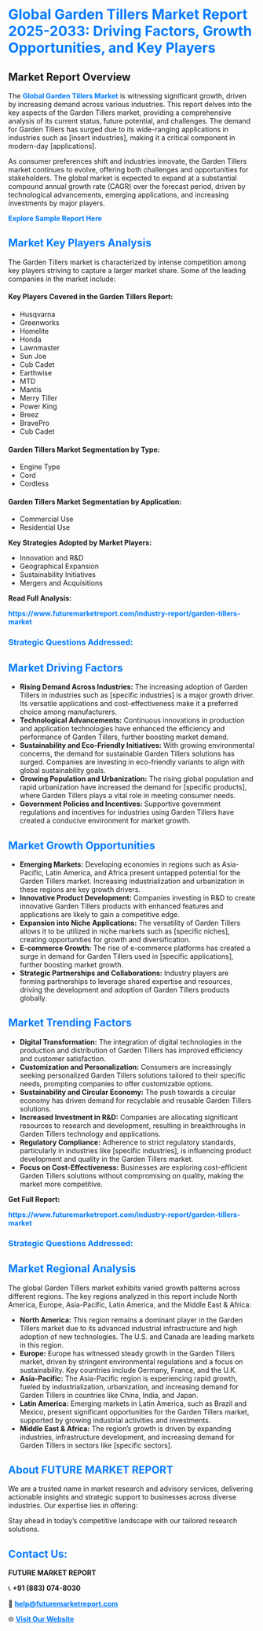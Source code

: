 <h1 style="color: #007BFF;">Global Garden Tillers Market Report 2025-2033: Driving Factors, Growth Opportunities, and Key Players</h1>

<section id="overview">
<h2>Market Report Overview</h2>
<p>The <a href="https://www.futuremarketreport.com/industry-report/garden-tillers-market" style="color: #007BFF; text-decoration: none;"><strong>Global Garden Tillers Market</strong></a> is witnessing significant growth, driven by increasing demand across various industries. This report delves into the key aspects of the Garden Tillers market, providing a comprehensive analysis of its current status, future potential, and challenges. The demand for Garden Tillers has surged due to its wide-ranging applications in industries such as [insert industries], making it a critical component in modern-day [applications].</p>
<p>As consumer preferences shift and industries innovate, the Garden Tillers market continues to evolve, offering both challenges and opportunities for stakeholders. The global market is expected to expand at a substantial compound annual growth rate (CAGR) over the forecast period, driven by technological advancements, emerging applications, and increasing investments by major players.</p>
</section>

<section id="overview">
<p><a href="https://www.futuremarketreport.com/request-sample/reportId=42683" style="color: #007BFF; text-decoration: none;"><strong>Explore Sample Report Here</strong></a></p>
</section>

<section id="key-players">
<h2 style="color: #007BFF;">Market Key Players Analysis</h2>
<p>The Garden Tillers market is characterized by intense competition among key players striving to capture a larger market share. Some of the leading companies in the market include:</p>
<h4>Key Players Covered in the Garden Tillers Report:</h4>
<ul><li>Husqvarna</li><li>Greenworks</li><li>Homelite</li><li>Honda</li><li>Lawnmaster</li><li>Sun Joe</li><li>Cub Cadet</li><li>Earthwise</li><li>MTD</li><li>Mantis</li><li>Merry Tiller</li><li>Power King</li><li>Breez</li><li>BravePro</li><li>Cub Cadet</li></ul>
<h4>Garden Tillers Market Segmentation by Type:</h4>
<ul><li>Engine Type</li><li>Cord</li><li>Cordless</li></ul>

<h4>Garden Tillers Market Segmentation by Application:</h4>
<ul><li>Commercial Use</li><li>Residential Use</li></ul>
<p><strong>Key Strategies Adopted by Market Players:</strong></p>
<ul>
<li>Innovation and R&D</li>
<li>Geographical Expansion</li>
<li>Sustainability Initiatives</li>
<li>Mergers and Acquisitions</li>
</ul>
</section>

<section>
<p><strong>Read Full Analysis: </strong></p><a href="https://www.futuremarketreport.com/industry-report/garden-tillers-market" style="color: #007BFF; text-decoration: none;"><strong>https://www.futuremarketreport.com/industry-report/garden-tillers-market</strong></a>
<h3 style="color: #007BFF;">Strategic Questions Addressed:</h3>
</section>

<section id="driving-factors">
<h2 style="color: #007BFF;">Market Driving Factors</h2>
<ul>
<li><strong>Rising Demand Across Industries:</strong> The increasing adoption of Garden Tillers in industries such as [specific industries] is a major growth driver. Its versatile applications and cost-effectiveness make it a preferred choice among manufacturers.</li>
<li><strong>Technological Advancements:</strong> Continuous innovations in production and application technologies have enhanced the efficiency and performance of Garden Tillers, further boosting market demand.</li>
<li><strong>Sustainability and Eco-Friendly Initiatives:</strong> With growing environmental concerns, the demand for sustainable Garden Tillers solutions has surged. Companies are investing in eco-friendly variants to align with global sustainability goals.</li>
<li><strong>Growing Population and Urbanization:</strong> The rising global population and rapid urbanization have increased the demand for [specific products], where Garden Tillers plays a vital role in meeting consumer needs.</li>
<li><strong>Government Policies and Incentives:</strong> Supportive government regulations and incentives for industries using Garden Tillers have created a conducive environment for market growth.</li>
</ul>
</section>

<section id="growth-opportunities">
<h2 style="color: #007BFF;">Market Growth Opportunities</h2>
<ul>
<li><strong>Emerging Markets:</strong> Developing economies in regions such as Asia-Pacific, Latin America, and Africa present untapped potential for the Garden Tillers market. Increasing industrialization and urbanization in these regions are key growth drivers.</li>
<li><strong>Innovative Product Development:</strong> Companies investing in R&D to create innovative Garden Tillers products with enhanced features and applications are likely to gain a competitive edge.</li>
<li><strong>Expansion into Niche Applications:</strong> The versatility of Garden Tillers allows it to be utilized in niche markets such as [specific niches], creating opportunities for growth and diversification.</li>
<li><strong>E-commerce Growth:</strong> The rise of e-commerce platforms has created a surge in demand for Garden Tillers used in [specific applications], further boosting market growth.</li>
<li><strong>Strategic Partnerships and Collaborations:</strong> Industry players are forming partnerships to leverage shared expertise and resources, driving the development and adoption of Garden Tillers products globally.</li>
</ul>
</section>

<section id="trending-factors">
<h2 style="color: #007BFF;">Market Trending Factors</h2>
<ul>
<li><strong>Digital Transformation:</strong> The integration of digital technologies in the production and distribution of Garden Tillers has improved efficiency and customer satisfaction.</li>
<li><strong>Customization and Personalization:</strong> Consumers are increasingly seeking personalized Garden Tillers solutions tailored to their specific needs, prompting companies to offer customizable options.</li>
<li><strong>Sustainability and Circular Economy:</strong> The push towards a circular economy has driven demand for recyclable and reusable Garden Tillers solutions.</li>
<li><strong>Increased Investment in R&D:</strong> Companies are allocating significant resources to research and development, resulting in breakthroughs in Garden Tillers technology and applications.</li>
<li><strong>Regulatory Compliance:</strong> Adherence to strict regulatory standards, particularly in industries like [specific industries], is influencing product development and quality in the Garden Tillers market.</li>
<li><strong>Focus on Cost-Effectiveness:</strong> Businesses are exploring cost-efficient Garden Tillers solutions without compromising on quality, making the market more competitive.</li>
</ul>
</section>

<section>
<p><strong>Get Full Report: </strong></p><a href="https://www.futuremarketreport.com/industry-report/garden-tillers-market" style="color: #007BFF; text-decoration: none;"><strong>https://www.futuremarketreport.com/industry-report/garden-tillers-market</strong></a>
<h3 style="color: #007BFF;">Strategic Questions Addressed:</h3>
</section>


<section id="regional-analysis">
<h2 style="color: #007BFF;">Market Regional Analysis</h2>
<p>The global Garden Tillers market exhibits varied growth patterns across different regions. The key regions analyzed in this report include North America, Europe, Asia-Pacific, Latin America, and the Middle East & Africa:</p>
<ul>
<li><strong>North America:</strong> This region remains a dominant player in the Garden Tillers market due to its advanced industrial infrastructure and high adoption of new technologies. The U.S. and Canada are leading markets in this region.</li>
<li><strong>Europe:</strong> Europe has witnessed steady growth in the Garden Tillers market, driven by stringent environmental regulations and a focus on sustainability. Key countries include Germany, France, and the U.K.</li>
<li><strong>Asia-Pacific:</strong> The Asia-Pacific region is experiencing rapid growth, fueled by industrialization, urbanization, and increasing demand for Garden Tillers in countries like China, India, and Japan.</li>
<li><strong>Latin America:</strong> Emerging markets in Latin America, such as Brazil and Mexico, present significant opportunities for the Garden Tillers market, supported by growing industrial activities and investments.</li>
<li><strong>Middle East & Africa:</strong> The region’s growth is driven by expanding industries, infrastructure development, and increasing demand for Garden Tillers in sectors like [specific sectors].</li>
</ul>
</section>

<footer>
<h2 style="color: #007BFF;">About FUTURE MARKET REPORT</h2>
<p>We are a trusted name in market research and advisory services, delivering actionable insights and strategic support to businesses across diverse industries. Our expertise lies in offering:</p>

<p>Stay ahead in today’s competitive landscape with our tailored research solutions.</p>

<h2 style="color: #007BFF;">Contact Us:</h2>
<p><strong>FUTURE MARKET REPORT</strong></p>
<p>📞 <strong>+91 (883) 074-8030</strong></p>
<p>📧 <strong><a href="mailto:help@futuremarketreport.com" style="color: #007BFF;">help@futuremarketreport.com</a></strong></p>
<p>🌐 <strong><a href="https://www.futuremarketreport.com/" style="color: #007BFF;">Visit Our Website</a></strong></p>
</footer>
